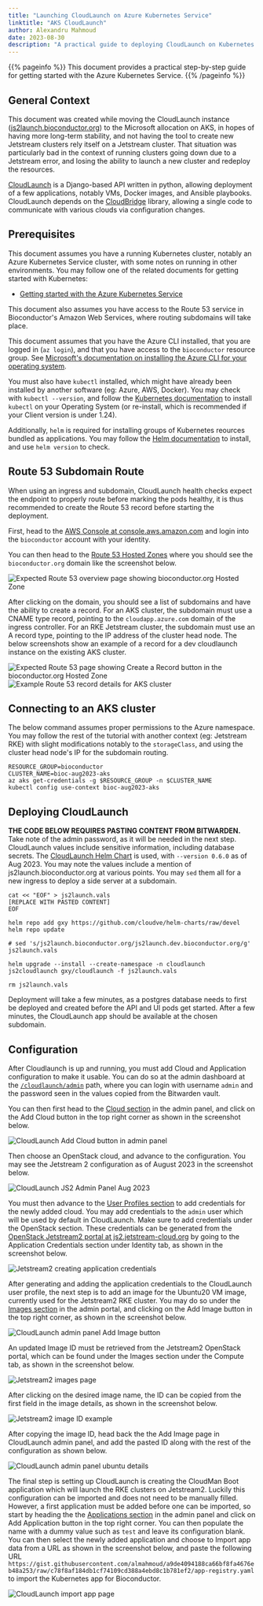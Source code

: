 ```yaml
---
title: "Launching CloudLaunch on Azure Kubernetes Service"
linktitle: "AKS CloudLaunch"
author: Alexandru Mahmoud
date: 2023-08-30
description: "A practical guide to deploying CloudLaunch on Kubernetes on Azure for launching Kubernetes clusters in Bioconductor's Jetstream 2 allocation."
---
```


{{% pageinfo %}}
This document provides a practical step-by-step guide for getting started with the Azure Kubernetes Service.
{{% /pageinfo %}}


## General Context

This document was created while moving the CloudLaunch instance ([js2launch.bioconductor.org](https://js2launch.bioconductor.org)) to the Microsoft allocation on AKS, in hopes of having more long-term stability, and not having the tool to create new Jetstream clusters rely itself on a Jetstream cluster. That situation was particularly bad in the context of running clusters going down due to a Jetstream error, and losing the ability to launch a new cluster and redeploy the resources.

[CloudLaunch](https://github.com/galaxyproject/cloudlaunch/) is a Django-based API written in python, allowing deployment of a few applications, notably VMs, Docker images, and Ansible playbooks. CloudLaunch depends on the [CloudBridge](https://github.com/cloudve/cloudbridge) library, allowing a single code to communicate with various clouds via configuration changes.

## Prerequisites

This document assumes you have a running Kubernetes cluster, notably an Azure Kubernetes Service cluster, with some notes on running in other environments. You may follow one of the related documents for getting started with Kubernetes:
- [Getting started with the Azure Kubernetes Service](k8s-aks.md)

This document also assumes you have access to the Route 53 service in Bioconductor's Amazon Web Services, where routing subdomains will take place.

This document assumes that you have the Azure CLI installed, that you are logged in (`az login`), and that you have access to the `bioconductor` resource group. See [Microsoft's documentation on installing the Azure CLI for your operating system](https://learn.microsoft.com/en-us/cli/azure/install-azure-cli).

You must also have `kubectl` installed, which might have already been installed by another software (eg: Azure, AWS, Docker). You may check with `kubectl --version`, and follow the [Kubernetes documentation](https://kubernetes.io/docs/tasks/tools/) to install `kubectl` on your Operating System (or re-install, which is recommended if your Client version is under 1.24).

Additionally, `helm` is required for installing groups of Kubernetes reources bundled as applications. You may follow the [Helm documentation](https://helm.sh/docs/intro/install/) to install, and use `helm version` to check.

## Route 53 Subdomain Route
When using an ingress and subdomain, CloudLaunch health checks expect the endpoint to properly route before marking the pods healthy, it is thus recommended to create the Route 53 record before starting the deployment.

First, head to the [AWS Console at console.aws.amazon.com](https://console.aws.amazon.com/) and login into the `bioconductor` account with your identity.

You can then head to the [Route 53 Hosted Zones](https://console.aws.amazon.com/route53/v2/hostedzones) where you should see the `bioconductor.org` domain like the screenshot below.

![Expected Route 53 overview page showing bioconductor.org Hosted Zone](images/route-53-zone.png)

After clicking on the domain, you should see a list of subdomains and have the ability to create a record. For an AKS cluster, the subdomain must use a CNAME type record, pointing to the `cloudapp.azure.com` domain of the ingress controller. For an RKE Jetstream cluster, the subdomain must use an A record type, pointing to the IP address of the cluster head node. The below screenshots show an example of a record for a dev cloudlaunch instance on the existing AKS cluster.


![Expected Route 53 page showing Create a Record button in the bioconductor.org Hosted Zone](images/route-53-create-record.png)
![Example Route 53 record details for AKS cluster](images/route-53-record-details.png)


## Connecting to an AKS cluster
The below command assumes proper permissions to the Azure namespace. You may follow the rest of the tutorial with another context (eg: Jetstream RKE) with slight modifications notably to the `storageClass`, and using the cluster head node's IP for the subdomain routing.

```
RESOURCE_GROUP=bioconductor
CLUSTER_NAME=bioc-aug2023-aks
az aks get-credentials -g $RESOURCE_GROUP -n $CLUSTER_NAME
kubectl config use-context bioc-aug2023-aks
```

## Deploying CloudLaunch
<strong>THE CODE BELOW REQUIRES PASTING CONTENT FROM BITWARDEN.</strong> Take note of the admin password, as it will be needed in the next step.
CloudLaunch values include sensitive information, including database secrets. The [CloudLaunch Helm Chart](https://github.com/CloudVE/cloudlaunch-helm) is used, with `--version 0.6.0` as of Aug 2023.
You may note the values include a mention of js2launch.bioconductor.org at various points. You may `sed` them all for a new ingress to deploy a side server at a subdomain.

```
cat << "EOF" > js2launch.vals
[REPLACE WITH PASTED CONTENT]
EOF

helm repo add gxy https://github.com/cloudve/helm-charts/raw/devel
helm repo update

# sed 's/js2launch.bioconductor.org/js2launch.dev.bioconductor.org/g' js2launch.vals

helm upgrade --install --create-namespace -n cloudlaunch js2cloudlaunch gxy/cloudlaunch -f js2launch.vals

rm js2launch.vals
```

Deployment will take a few minutes, as a postgres database needs to first be deployed and created before the API and UI pods get started. After a few minutes, the CloudLaunch app should be available at the chosen subdomain.


## Configuration
After Cloudlaunch is up and running, you must add Cloud and Application configuration to make it usable. You can do so at the admin dashboard at the [`/cloudlaunch/admin`](https://js2launch.bioconductor.org/cloudlaunch/admin) path, where you can login with username `admin` and the password seen in the values copied from the Bitwarden vault.

You can then first head to the [Cloud section](https://js2launch.bioconductor.org/cloudlaunch/admin/djcloudbridge/cloud/) in the admin panel, and click on the Add Cloud button in the top right corner as shown in the screenshot below.

![CloudLaunch Add Cloud button in admin panel](images/cloudlaunch-add-cloud.png)

Then choose an OpenStack cloud, and advance to the configuration. You may see the Jetstream 2 configuration as of August 2023 in the screenshot below.

![CloudLaunch JS2 Admin Panel Aug 2023](images/cloudlaunch-js2-cloud-details.png)


You must then advance to the [User Profiles section](https://js2launch.bioconductor.org/cloudlaunch/admin/djcloudbridge/userprofile/) to add credentials for the newly added cloud. You may add credentials to the `admin` user which will be used by default in CloudLaunch. Make sure to add credentials under the OpenStack section.
These credentials can be generated from the [OpenStack Jetstream2 portal at js2.jetstream-cloud.org](https://js2.jetstream-cloud.org/) by going to the Application Credentials section under Identity tab, as shown in the screenshot below.

![Jetstream2 creating application credentials](images/js2-app-creds.png)

After generating and adding the application credentials to the CloudLaunch user profile, the next step is to add an image for the Ubuntu20 VM image, currently used for the Jetstream2 RKE cluster. You may do so under the [Images section](https://js2launch.bioconductor.org/cloudlaunch/admin/cloudlaunch/image/) in the admin portal, and clicking on the Add Image button in the top right corner, as shown in the screenshot below.

![CloudLaunch admin panel Add Image button](images/cloudlaunch-add-image.png)

An updated Image ID must be retrieved from the Jetstream2 OpenStack portal, which can be found under the Images section under the Compute tab, as shown in the screenshot below.

![Jetstream2 images page](images/js2-images.png)

After clicking on the desired image name, the ID can be copied from the first field in the image details, as shown in the screenshot below.

![Jetstream2 image ID example](images/js2-image-id.png)

After copying the image ID, head back the the Add Image page in CloudLaunch admin panel, and add the pasted ID along with the rest of the configuration as shown below.

![CloudLaunch admin panel ubuntu details](images/cloudlaunch-image-details.png)

The final step is setting up CloudLaunch is creating the CloudMan Boot application which will launch the RKE clusters on Jetstream2. Luckily this configuration can be imported and does not need to be manually filled. However, a first application must be added before one can be imported, so start by heading the the [Applications section](https://js2launch.bioconductor.org/cloudlaunch/admin/cloudlaunch/application/) in the admin panel and click on Add Application button in the top right corner. You can then populate the name with a dummy value such as `test` and leave its configuration blank. You can then select the newly added application and choose to Import app data from a URL as shown in the screenshot below, and paste the following URL `https://gist.githubusercontent.com/almahmoud/a9de4094188ca66bf8fa4676eb48a253/raw/c78f8af184db1cf74109cd388a4ebd8c1b781ef2/app-registry.yaml` to import the Kubernetes app for Bioconductor.

![CloudLaunch import app page](images/cloudlaunch-import-apps.png)

